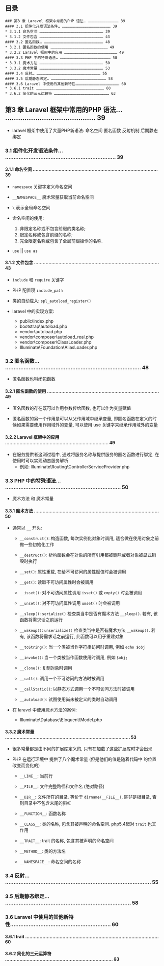 ## 目录
```
### 第3 章 Laravel 框架中常用的PHP 语法… …………………………………… 39
#### 3.1 组件化开发语法条件… ………………………………………………………… 39
* 3.1.1 命名空间 …………………………………………………………………………… 39
* 3.1.2 文件包含 …………………………………………………………………………… 43
#### 3.2 匿名函数… ……………………………………………………………………… 48
* 3.2.1 匿名函数的使用 …………………………………………………………………… 49
* 3.2.2 Laravel 框架中的应用 ……………………………………………………………… 49
#### 3.3 PHP 中的特殊语法… …………………………………………………………… 50
* 3.3.1 魔术方法 …………………………………………………………………………… 50
* 3.3.2 魔术常量 …………………………………………………………………………… 53
#### 3.4 反射… …………………………………………………………………………… 55
#### 3.5 后期静态绑定… ………………………………………………………………… 58
#### 3.6 Laravel 中使用的其他新特性…………………………………………………… 60
* 3.6.1 trait ………………………………………………………………………………… 60
* 3.6.2 简化的三元运算符 ………………………………………………………………… 63
```

## 第3 章 Laravel 框架中常用的PHP 语法… …………………………………… 39
* laravel 框架中使用了大量PHP新语法: 命名空间 匿名函数 反射机制 后期静态绑定

### 3.1 组件化开发语法条件… ………………………………………………………… 39
#### 3.1.1 命名空间 …………………………………………………………………………… 39
* `namespace` 关键字定义命名空间

* `__NAMESPACE__` 魔术常量获取当前命名空间

* `\` 表示全局命名空间

* 命名空间的使用:
    1. 非限定名称或不包含前缀的类名称;
    2. 限定名称或包含前缀的名称;
    3. 完全限定名称或包含了全局前缀操作的名称.

* `use` || `use as`

#### 3.1.2 文件包含 …………………………………………………………………………… 43
* `include` 和 `require` 关键字

* PHP 配置项 `include_path`

* 类的自动载入: `spl_autoload_register()`

* laravel 中的实现方案:
    * public\index.php
    * bootstrap\autoload.php
    * vendor\autoload.php
    * vendor\composer\autoload_real.php
    * vendor\composer\ClassLoader.php
    * Illuminate\Foundation\AliasLoader.php
    

### 3.2 匿名函数… ……………………………………………………………………… 48
* 匿名函数也叫闭包函数

#### 3.2.1 匿名函数的使用 …………………………………………………………………… 49
* 匿名函数的存在既可以作用参数传给函数, 也可以作为变量赋值

* 匿名函数的另一个作用是可以从父作用域中继承变量, 即匿名函数在定义的时候如果需要使用作用域外的变量, 可以使用 use 关键字来继承作用域外的变量

#### 3.2.2 Laravel 框架中的应用 ……………………………………………………………… 49
* 在服务提供者这测过程中, 通过将服务名称与提供服务的匿名函数进行绑定, 在使用时可以实现动态服务解析
    * 例如: Illuminate\Routing\ControllerServiceProvider.php

### 3.3 PHP 中的特殊语法… …………………………………………………………… 50
* 魔术方法 和 魔术常量

#### 3.3.1 魔术方法 …………………………………………………………………………… 50
* 通常以 `__` 开头:
    * `__construct()`: 构造函数, 每次实例化对象时调用, 适合做在使用对象之前做一些初始化工作

    * `__destruct()`: 析构函数会在对象的所有引用都被删除或者对象被显式销毁时执行

    * `__set()`: 属性重载, 在给不可访问的属性赋值时会被调用

    * `__get()`: 读取不可访问属性时会被调用

    * `__isset()`: 对不可访问属性调用 `isset()` 或 `empty()` 时会被调用

    * `__unset()`: 对不可访问属性调用 `unset()` 时会被调用

    * `__sleep()`: `serialize()` 检查类当中是否有魔术方法 `__sleep()`. 若有, 该函数将需求话之前运行

    * `__wakeup()`: `unserialize()` 检查类当中是否有魔术方法 `__wakeup()`. 若有, 该函数将需求话之前运行, 此函数可以用于重建对象

    * `__toString()`: 当一个类被当作字符串访问时调用, 例如 `echo $obj`

    * `__invoke()`: 当一个类被当作函数使用时调用, 例如 `$obj;`

    * `__clone()`: 复制对象时调用

    * `__call()`: 调用一个不可访问的方法时被调用

    * `__callStatic()`: 以静态方式调用一个不可访问方法时被调用

    * `__autoload()`: 试图使用尚未被定义的类时自动调用

* 在 laravel 中使用魔术方法的案例:
    * Illuminate\Database\Eloquent\Model.php

#### 3.3.2 魔术常量 …………………………………………………………………………… 53
* 很多常量都是由不同的扩展库定义的, 只有在加载了这些扩展库时才会出现

* PHP 在运行环境中 提供了八个魔术常量 (但是他们的值是随着代码中 的位置改变而变化的)
    * `__LINE__`: 当前行

    * `__FILE__`: 文件完整路径和文件名 (绝对路径)

    * `__DIR__`: 文件所在的目录. 等价于 `dirname(__FILE__)`, 除非是根目录, 否则目录中不包含末尾的斜杠

    * `__FUNCTION__`: 函数名称

    * `__CLASS__`: 类的名称, 包含其被声明的命名空间. php5.4起对 `trait` 也其作用

    * `__TRAIT__`: trait 的名称, 包含其被声明的命名空间

    * `__METHOD__`: 类的方法名

    * `__NAMESPACE__`: 命名空间的名称


### 3.4 反射… …………………………………………………………………………… 55
### 3.5 后期静态绑定… ………………………………………………………………… 58
### 3.6 Laravel 中使用的其他新特性…………………………………………………… 60
#### 3.6.1 trait ………………………………………………………………………………… 60

#### 3.6.2 简化的三元运算符 ………………………………………………………………… 63
